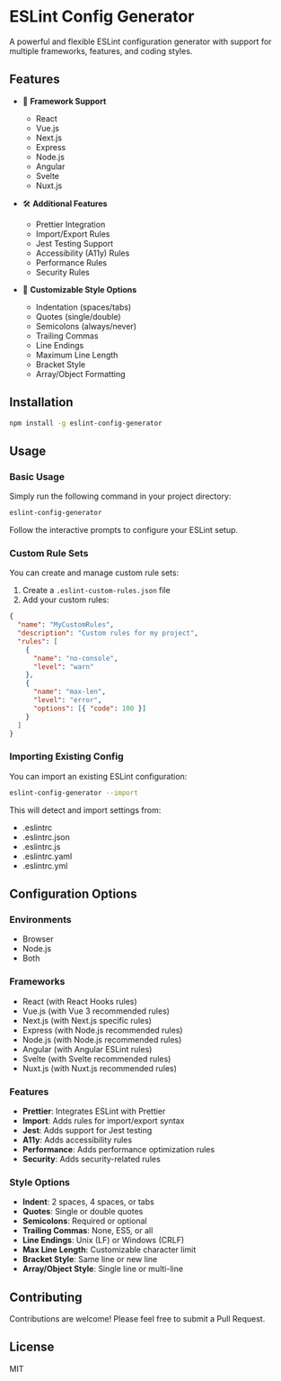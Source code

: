 # ESLint Config Generator

A powerful and flexible ESLint configuration generator with support for multiple frameworks, features, and coding styles.

## Features

- 🎯 **Framework Support**
  - React
  - Vue.js
  - Next.js
  - Express
  - Node.js
  - Angular
  - Svelte
  - Nuxt.js

- 🛠 **Additional Features**
  - Prettier Integration
  - Import/Export Rules
  - Jest Testing Support
  - Accessibility (A11y) Rules
  - Performance Rules
  - Security Rules

- 💅 **Customizable Style Options**
  - Indentation (spaces/tabs)
  - Quotes (single/double)
  - Semicolons (always/never)
  - Trailing Commas
  - Line Endings
  - Maximum Line Length
  - Bracket Style
  - Array/Object Formatting

## Installation

```bash
npm install -g eslint-config-generator
```

## Usage

### Basic Usage

Simply run the following command in your project directory:

```bash
eslint-config-generator
```

Follow the interactive prompts to configure your ESLint setup.

### Custom Rule Sets

You can create and manage custom rule sets:

1. Create a `.eslint-custom-rules.json` file
2. Add your custom rules:

```json
{
  "name": "MyCustomRules",
  "description": "Custom rules for my project",
  "rules": [
    {
      "name": "no-console",
      "level": "warn"
    },
    {
      "name": "max-len",
      "level": "error",
      "options": [{ "code": 100 }]
    }
  ]
}
```

### Importing Existing Config

You can import an existing ESLint configuration:

```bash
eslint-config-generator --import
```

This will detect and import settings from:
- .eslintrc
- .eslintrc.json
- .eslintrc.js
- .eslintrc.yaml
- .eslintrc.yml

## Configuration Options

### Environments

- Browser
- Node.js
- Both

### Frameworks

- React (with React Hooks rules)
- Vue.js (with Vue 3 recommended rules)
- Next.js (with Next.js specific rules)
- Express (with Node.js recommended rules)
- Node.js (with Node.js recommended rules)
- Angular (with Angular ESLint rules)
- Svelte (with Svelte recommended rules)
- Nuxt.js (with Nuxt.js recommended rules)

### Features

- **Prettier**: Integrates ESLint with Prettier
- **Import**: Adds rules for import/export syntax
- **Jest**: Adds support for Jest testing
- **A11y**: Adds accessibility rules
- **Performance**: Adds performance optimization rules
- **Security**: Adds security-related rules

### Style Options

- **Indent**: 2 spaces, 4 spaces, or tabs
- **Quotes**: Single or double quotes
- **Semicolons**: Required or optional
- **Trailing Commas**: None, ES5, or all
- **Line Endings**: Unix (LF) or Windows (CRLF)
- **Max Line Length**: Customizable character limit
- **Bracket Style**: Same line or new line
- **Array/Object Style**: Single line or multi-line

## Contributing

Contributions are welcome! Please feel free to submit a Pull Request.

## License

MIT 